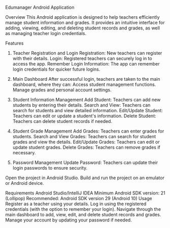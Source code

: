 Edumanager Android Application

Overview
This Android application is designed to help teachers efficiently manage student information and grades. It provides an intuitive interface for adding, viewing, editing, and deleting student records and grades, as well as managing teacher login credentials.

Features
1. Teacher Registration and Login
Registration: New teachers can register with their details.
Login: Registered teachers can securely log in to access the app.
Remember Login Information: The app can remember login credentials for quicker future logins.

2. Main Dashboard
After successful login, teachers are taken to the main dashboard, where they can:
Access student management functions.
Manage grades and personal account settings.
3. Student Information Management
Add Student: Teachers can add new students by entering their details.
Search and View: Teachers can search for students and view detailed information.
Edit/Update Student: Teachers can edit or update a student's information.
Delete Student: Teachers can delete student records if needed.
4. Student Grade Management
Add Grades: Teachers can enter grades for students.
Search and View Grades: Teachers can search for student grades and view the details.
Edit/Update Grades: Teachers can edit or update student grades.
Delete Grades: Teachers can remove grades if necessary.
5. Password Management
Update Password: Teachers can update their login passwords to ensure security.


Open the project in Android Studio.
Build and run the project on an emulator or Android device.

Requirements
Android Studio/IntelliJ IDEA
Minimum Android SDK version: 21 (Lollipop)
Recommended: Android SDK version 29 (Android 10)
Usage
Register as a teacher using your details.
Log in using the registered credentials (with the option to remember your login).
Navigate through the main dashboard to add, view, edit, and delete student records and grades.
Manage your account by updating your password if needed.
